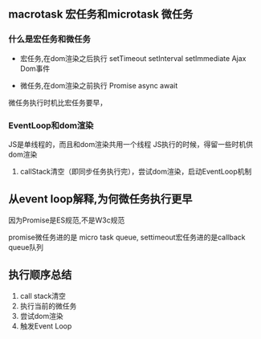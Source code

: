 ## macrotask 宏任务和microtask 微任务

### 什么是宏任务和微任务

- 宏任务,在dom渲染之后执行
setTimeout
setInterval
setImmediate
Ajax
Dom事件

- 微任务,在dom渲染之前执行
Promise
async await 


微任务执行时机比宏任务要早，


### EventLoop和dom渲染

JS是单线程的，而且和dom渲染共用一个线程
JS执行的时候，得留一些时机供dom渲染


1. callStack清空（即同步任务执行完），尝试dom渲染，启动EventLoop机制


## 从event loop解释,为何微任务执行更早

因为Promise是ES规范,不是W3c规范


promise微任务进的是 micro task queue,
settimeout宏任务进的是callback queue队列


## 执行顺序总结

1. call stack清空
2. 执行当前的微任务
3. 尝试dom渲染
4. 触发Event Loop